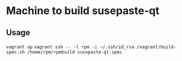 Machine to build susepaste-qt
========


Usage
-------
`vagrant up`
`vagrant ssh -- -l rpm -i ~/.ssh/id_rsa /vagrant/build-spec.sh /home/rpm/rpmbuild susepaste-qt.spec`
